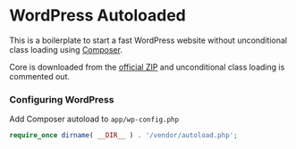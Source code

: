 # WordPress Autoloaded

This is a boilerplate to start a fast WordPress website
without unconditional class loading using [Composer](https://packagist.org/packages/szepeviktor/wordpress-autoloaded).

Core is downloaded from the [official ZIP](https://wordpress.org/download/releases/)
and unconditional class loading is commented out.

### Configuring WordPress

Add Composer autoload to `app/wp-config.php`

```php
require_once dirname( __DIR__ ) . '/vendor/autoload.php';
```
